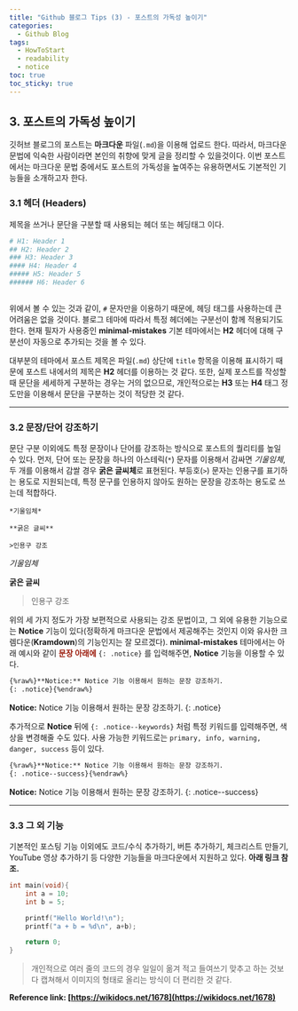 ```yaml
---
title: "Github 블로그 Tips (3) - 포스트의 가독성 높이기"
categories:
  - Github Blog
tags:
  - HowToStart
  - readability
  - notice
toc: true
toc_sticky: true
---
```


## 3. 포스트의 가독성 높이기

깃허브 블로그의 포스트는 **마크다운** 파일(`.md`)을 이용해 업로드 한다. 따라서, 마크다운 문법에 익숙한 사람이라면 본인의 취향에 맞게 글을 정리할 수 있을것이다. 이번 포스트에서는 마크다운 문법 중에서도 포스트의 가독성을 높여주는 유용하면서도 기본적인 기능들을 소개하고자 한다.

### 3.1 헤더 (Headers)

제목을 쓰거나 문단을 구분할 때 사용되는 헤더 또는 헤딩태그 이다.

```yaml
# H1: Header 1
## H2: Header 2
### H3: Header 3
#### H4: Header 4
##### H5: Header 5
###### H6: Header 6
```

<figure style="width: 100%">
  <img src="{{ site.url }}{{ site.baseurl }}/assets/images/md-header.png" alt="">
</figure>

위에서 볼 수 있는 것과 같이, `#` 문자만을 이용하기 때문에, 헤딩 태그를 사용하는데 큰 어려움은 없을 것이다. 블로그 테마에 따라서 특정 헤더에는 구분선이 함께 적용되기도 한다. 현재 필자가 사용중인 **minimal-mistakes** 기본 테마에서는 **H2** 헤더에 대해 구분선이 자동으로 추가되는 것을 볼 수 있다.

대부분의 테마에서 포스트 제목은 파일(`.md`) 상단에 `title` 항목을 이용해 표시하기 때문에 포스트 내에서의 제목은 **H2** 헤더를 이용하는 것 같다. 또한, 실제 포스트를 작성할 때 문단을 세세하게 구분하는 경우는 거의 없으므로, 개인적으로는 **H3** 또는 **H4** 태그 정도만을 이용해서 문단을 구분하는 것이 적당한 것 같다.

---

### 3.2 문장/단어 강조하기

문단 구분 이외에도 특정 문장이나 단어를 강조하는 방식으로 포스트의 퀄리티를 높일 수 있다. 먼저, 단어 또는 문장을 하나의 아스테릭(`*`) 문자를 이용해서 감싸면 *기울임체*, 두 개를 이용해서 감쌀 경우 **굵은 글씨체**로 표현된다. 부등호(`>`) 문자는 인용구를 표기하는 용도로 지원되는데, 특정 문구를 인용하지 않아도 원하는 문장을 강조하는 용도로 쓰는데 적합하다.

```
*기울임체*

**굵은 글씨**

>인용구 강조
```

*기울임체*

**굵은 글씨**

>인용구 강조

위의 세 가지 정도가 가장 보편적으로 사용되는 강조 문법이고, 그 외에 유용한 기능으로는 **Notice** 기능이 있다(정확하게 마크다운 문법에서 제공해주는 것인지 이와 유사한 크렘다운(**Kramdown**)의 기능인지는 잘 모르겠다). **minimal-mistakes** 테마에서는 아래 예시와 같이 <span style="color:#9A1808"><b>문장 아래에</b></span> `{: .notice}` 를 입력해주면, **Notice** 기능을 이용할 수 있다.

```html
{%raw%}**Notice:** Notice 기능 이용해서 원하는 문장 강조하기.
{: .notice}{%endraw%}
```
**Notice:** Notice 기능 이용해서 원하는 문장 강조하기.
{: .notice}

추가적으로 **Notice** 뒤에 `{: .notice--keywords}` 처럼 특정 키워드를 입력해주면, 색상을 변경해줄 수도 있다. 사용 가능한 키워드로는 `primary, info, warning, danger, success` 등이 있다.

```html
{%raw%}**Notice:** Notice 기능 이용해서 원하는 문장 강조하기.
{: .notice--success}{%endraw%}
```
**Notice:** Notice 기능 이용해서 원하는 문장 강조하기.
{: .notice--success}

---

### 3.3 그 외 기능

기본적인 포스팅 기능 이외에도 코드/수식 추가하기, 버튼 추가하기, 체크리스트 만들기, YouTube 영상 추가하기 등 다양한 기능들을 마크다운에서 지원하고 있다. **아래 링크 참조.**

```c
int main(void){
    int a = 10;
    int b = 5;

    printf("Hello World!\n");
    printf("a + b = %d\n", a+b);

    return 0;
}
```

>개인적으로 여러 줄의 코드의 경우 일일이 옮겨 적고 들여쓰기 맞추고 하는 것보다 캡쳐해서 이미지의 형태로 올리는 방식이 더 편리한 것 같다.

**Reference link: [https://wikidocs.net/1678](https://wikidocs.net/1678)**
